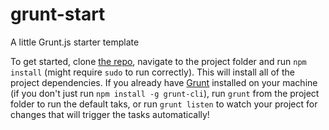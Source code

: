 # grunt-start
A little Grunt.js starter template

To get started, clone [the repo](https://github.com/poopsplat/grunt-start), navigate to the project folder and run `npm install` (might require `sudo` to run correctly). This will install all of the project dependencies. If you already have [Grunt](http://gruntjs.com) installed on your machine (if you don't just run `npm install -g grunt-cli`), run `grunt` from the project folder to run the default taks, or run `grunt listen` to watch your project for changes that will trigger the tasks automatically!